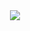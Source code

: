 <div align="center">
<img src="https://x-lines.ru/letters/i/cyrillicscript/1533/b4b4b6/38/0/j7zgktdbxf8sh3kzcfho.png">
<p align="center"></p>
</div>
